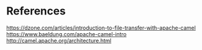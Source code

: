 # References
https://dzone.com/articles/introduction-to-file-transfer-with-apache-camel
https://www.baeldung.com/apache-camel-intro
http://camel.apache.org/architecture.html
